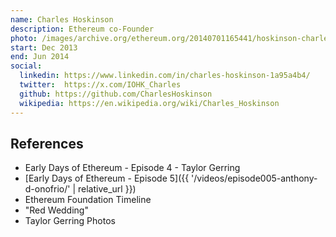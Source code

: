 ```yaml
---
name: Charles Hoskinson
description: Ethereum co-Founder
photo: /images/archive.org/ethereum.org/20140701165441/hoskinson-charles.jpg
start: Dec 2013
end: Jun 2014
social:
  linkedin: https://www.linkedin.com/in/charles-hoskinson-1a95a4b4/
  twitter:  https://x.com/IOHK_Charles
  github: https://github.com/CharlesHoskinson
  wikipedia: https://en.wikipedia.org/wiki/Charles_Hoskinson
---
```


## References

- Early Days of Ethereum - Episode 4 - Taylor Gerring
- [Early Days of Ethereum - Episode 5]({{ '/videos/episode005-anthony-d-onofrio/' | relative_url }})
- Ethereum Foundation Timeline
- "Red Wedding"
- Taylor Gerring Photos
